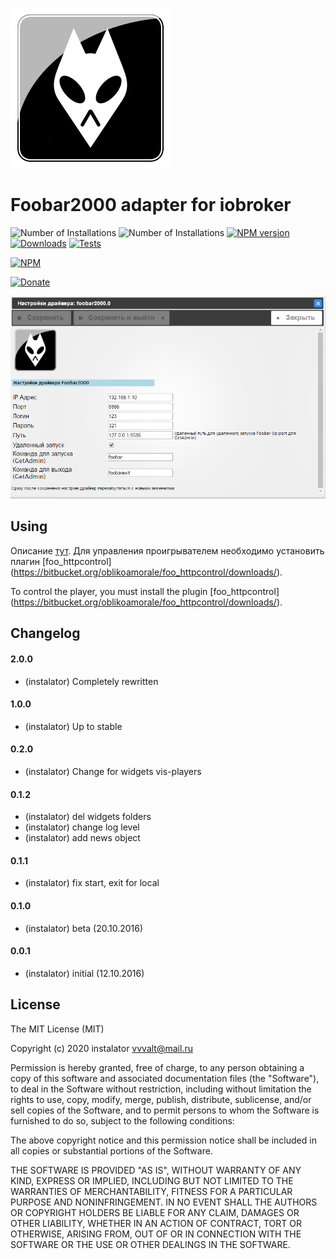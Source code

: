 ![Logo](admin/foobar2000.png)
# Foobar2000 adapter for iobroker
![Number of Installations](http://iobroker.live/badges/foobar2000-installed.svg) ![Number of Installations](http://iobroker.live/badges/foobar2000-stable.svg) [![NPM version](https://img.shields.io/npm/v/iobroker.foobar2000.svg)](https://www.npmjs.com/package/iobroker.foobar2000)
[![Downloads](https://img.shields.io/npm/dm/iobroker.foobar2000.svg)](https://www.npmjs.com/package/iobroker.foobar2000)
[![Tests](http://img.shields.io/travis/instalator/ioBroker.foobar2000/master.svg)](https://travis-ci.org/instalator/ioBroker.foobar2000)

[![NPM](https://nodei.co/npm/iobroker.foobar2000.png?downloads=true)](https://nodei.co/npm/iobroker.foobar2000/)

[![Donate](https://img.shields.io/badge/Donate-PayPal-green.svg)](https://www.paypal.com/cgi-bin/webscr?cmd=_s-xclick&hosted_button_id=PFUALWTR2CTPY)

![admin settings.](admin/admin.png)
## Using
Описание [тут](http://blog.instalator.ru/archives/541).
Для управления проигрывателем необходимо установить плагин [foo_httpcontrol] (https://bitbucket.org/oblikoamorale/foo_httpcontrol/downloads/).

To control the player, you must install the plugin [foo_httpcontrol] (https://bitbucket.org/oblikoamorale/foo_httpcontrol/downloads/).

## Changelog

#### 2.0.0
* (instalator) Completely rewritten

#### 1.0.0
* (instalator) Up to stable

#### 0.2.0
* (instalator) Change for widgets vis-players

#### 0.1.2
* (instalator) del widgets folders
* (instalator) change log level
* (instalator) add news object

#### 0.1.1
* (instalator) fix start, exit for local

#### 0.1.0
* (instalator) beta (20.10.2016)

#### 0.0.1
* (instalator) initial (12.10.2016)

## License
The MIT License (MIT)

Copyright (c) 2020 instalator <vvvalt@mail.ru>

Permission is hereby granted, free of charge, to any person obtaining a copy
of this software and associated documentation files (the "Software"), to deal
in the Software without restriction, including without limitation the rights
to use, copy, modify, merge, publish, distribute, sublicense, and/or sell
copies of the Software, and to permit persons to whom the Software is
furnished to do so, subject to the following conditions:

The above copyright notice and this permission notice shall be included in all
copies or substantial portions of the Software.

THE SOFTWARE IS PROVIDED "AS IS", WITHOUT WARRANTY OF ANY KIND, EXPRESS OR
IMPLIED, INCLUDING BUT NOT LIMITED TO THE WARRANTIES OF MERCHANTABILITY,
FITNESS FOR A PARTICULAR PURPOSE AND NONINFRINGEMENT. IN NO EVENT SHALL THE
AUTHORS OR COPYRIGHT HOLDERS BE LIABLE FOR ANY CLAIM, DAMAGES OR OTHER
LIABILITY, WHETHER IN AN ACTION OF CONTRACT, TORT OR OTHERWISE, ARISING FROM,
OUT OF OR IN CONNECTION WITH THE SOFTWARE OR THE USE OR OTHER DEALINGS IN THE
SOFTWARE.
